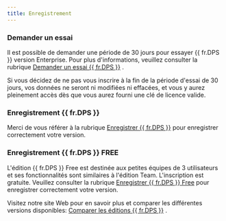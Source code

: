 ```yaml
---
title: Enregistrement
---
```

### Demander un essai 

Il est possible de demander une période de 30 jours pour essayer {{ fr.DPS }} version Enterprise. Pour plus d&apos;informations, veuillez consulter la rubrique [Demander un essai {{ fr.DPS }}](https://devolutions.net/server/fr/trial) .  

Si vous décidez de ne pas vous inscrire à la fin de la période d&apos;essai de 30 jours, vos données ne seront ni modifiées ni effacées, et vous y aurez pleinement accès dès que vous aurez fourni une clé de licence valide.  

### Enregistrement {{ fr.DPS }} 

Merci de vous référer à la rubrique [Enregistrer {{ fr.DPS }}](/fr/server/installation/registration/register-server-license/) pour enregistrer correctement votre version. 

### Enregistrement {{ fr.DPS }} FREE 

L&apos;édition {{ fr.DPS }} Free est destinée aux petites équipes de 3 utilisateurs et ses fonctionnalités sont similaires à l&apos;édition Team. L&apos;inscription est gratuite. Veuillez consulter la rubrique [Enregistrer {{ fr.DPS }} Free](/fr/server/installation/registration/register-free-server-license/) pour enregistrer correctement votre version.  

Visitez notre site Web pour en savoir plus et comparer les différentes versions disponibles: [Comparer les éditions {{ fr.DPS }}](https://devolutions.net/server/fr/compare) .  



